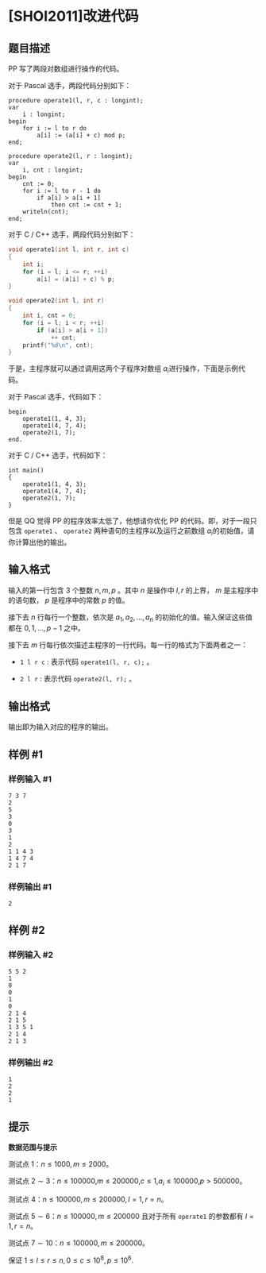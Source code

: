 # [SHOI2011]改进代码

## 题目描述

 PP 写了两段对数组进行操作的代码。

对于 Pascal 选手，两段代码分别如下： 

```
procedure operate1(l, r, c : longint);
var
    i : longint;
begin
    for i := l to r do
        a[i] := (a[i] + c) mod p;
end;

procedure operate2(l, r : longint);
var
    i, cnt : longint;
begin
    cnt := 0;
    for i := l to r - 1 do
        if a[i] > a[i + 1]
            then cnt := cnt + 1;
    writeln(cnt);
end;
```

对于 C / C++ 选手，两段代码分别如下：

```cpp
void operate1(int l, int r, int c)
{
    int i;
    for (i = l; i <= r; ++i)
        a[i] = (a[i] + c) % p;
}

void operate2(int l, int r)
{
    int i, cnt = 0;
    for (i = l; i < r; ++i)
        if (a[i] > a[i + 1])
            ++ cnt;
    printf("%d\n", cnt);
}
```

于是，主程序就可以通过调用这两个子程序对数组 $a_i$​​ 进行操作，下面是示例代码。

对于 Pascal 选手，代码如下：

```
begin
    operate1(1, 4, 3);
    operate1(4, 7, 4);
    operate2(1, 7);
end.
```

对于 C / C++ 选手，代码如下：

```
int main()
{
    operate1(1, 4, 3);
    operate1(4, 7, 4);
    operate2(1, 7);
}
```

但是 QQ 觉得 PP 的程序效率太低了，他想请你优化 PP 的代码。即，对于一段只包含 ``operate1`` 、 ``operate2`` 两种语句的主程序以及运行之前数组 $a_i$​​ 的初始值，请你计算出他的输出。

## 输入格式

输入的第一行包含 $3$ 个整数 $n,m,p$ 。其中 $n$ 是操作中 $l,r$ 的上界， $m$ 是主程序中的语句数， $p$ 是程序中的常数 $p$ 的值。

接下去 $n$ 行每行一个整数，依次是 $a_1,a_2,…,a_n$ 的初始化的值。输入保证这些值都在 $0,1,…,p-1$ 之中。

接下去 $m$ 行每行依次描述主程序的一行代码。每一行的格式为下面两者之一：

-    ``1 l r c`` : 表示代码 ``operate1(l, r, c);`` 。

-    ``2 l r`` : 表示代码 ``operate2(l, r);`` 。



## 输出格式

输出即为输入对应的程序的输出。

## 样例 #1

### 样例输入 #1
```
7 3 7
2
5
3
0
3
1
2
1 1 4 3
1 4 7 4
2 1 7
```

### 样例输出 #1

```
2
```

## 样例 #2

### 样例输入 #2
```
5 5 2
1
0
0
1
0
2 1 4
2 1 5
1 3 5 1
2 1 4
2 1 3
```

### 样例输出 #2

```
1
2
2
1
```

## 提示

**数据范围与提示**

测试点 $1$：$n \le 1000,m \le 2000$。

测试点 $2 \sim 3$：$n \le 100000$,$m \le 200000$,$c \le 1$,$a_i \le 100000$,$p>500000$。

测试点 $4$：$n \le 100000,m \le 200000,l=1,r=n$。

测试点 $5 \sim 6$：$n \le 100000,m \le 200000$ 且对于所有 ``operate1`` 的参数都有 $l=1,r=n$。

测试点 $7 \sim 10$：$n \le 100000,m \le 200000$。

保证 $1 \le l \le r \le n,0 \le c \le 10^8,p \le 10^6$​​.
